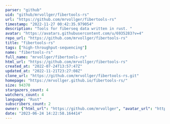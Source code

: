 ```yaml
---
parser: "github"
uid: "github/mrvollger/fibertools-rs"
url: "https://github.com/mrvollger/fibertools-rs"
timestamp: "2022-11-27 00:42:35.979054"
description: "Tools for fiberseq data written in rust. "
avatar: "https://avatars.githubusercontent.com/u/6935283?v=4"
repo_url: "https://github.com/mrvollger/fibertools-rs"
title: "fibertools‑rs"
tags: ["high-throughput-sequencing"]
name: "fibertools-rs"
full_name: "mrvollger/fibertools-rs"
html_url: "https://github.com/mrvollger/fibertools-rs"
created_at: "2022-07-24T13:57:47Z"
updated_at: "2022-11-21T23:27:08Z"
clone_url: "https://github.com/mrvollger/fibertools-rs.git"
homepage: "https://mrvollger.github.io/fibertools-rs/"
size: 94370
stargazers_count: 4
watchers_count: 4
language: "Rust"
subscribers_count: 2
owner: {"html_url": "https://github.com/mrvollger", "avatar_url": "https://avatars.githubusercontent.com/u/6935283?v=4", "login": "mrvollger", "type": "User"}
date: "2023-06-24 14:22:58.164414"
---
```


